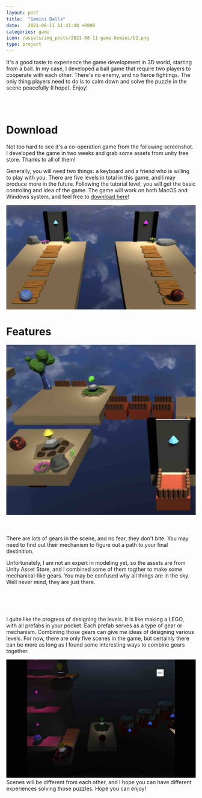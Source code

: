 ```yaml
---
layout: post
title:  "Gemini Balls"
date:   2021-08-11 11:41:48 +0800
categories: game
icon: /assets/img_posts/2021-08-11-game-Gemini/b2.png
type: project
---
```

It's a good taste to experience the game development in 3D world, starting from a ball. In my case, I developed a ball game that require two players to cooperate with each other. There's no enemy, and no fierce fightings. The only thing players need to do is to calm down and solve the puzzle in the scene peacefully (I hope). Enjoy!

<br><br>

# Download

Not too hard to see it's a co-operation game from the following screenshot. I developed the game in two weeks and grab some assets from unity free store. Thanks to all of them!

Generally, you will need two things: a keyboard and a friend who is willing to play with you. There are five levels in total in this game, and I may produce more in the future. Following the tutorial level, you will get the basic controling and idea of the game. The game will work on both MacOS and Windows system, and feel free to [download here](https://www.indiedb.com/games/gemini-balls)!
<div class="home">
  <img class="image-item" src="/assets/img_posts/2021-08-11-game-Gemini/b1.png">
</div>

# Features
<div class="home">
  <img class="image-inline-left" src="/assets/img_posts/2021-08-11-game-Gemini/b3.png">
</div>
<br>
<br>
<br>
There are lots of gears in the scene, and no fear, they don't bite. You may need to find out their mechanism to figure out a path to your final destinition.

Unfortunately, I am not an expert in modeling yet, so the assets are from Unity Asset Store, and I combined some of them togther to make some mechanical-like gears. You may be confused why all things are in the sky. Well never mind, they are just there.
<br>
<br>
<br>
<br>
<br>

I quite like the progress of designing the levels. It is like making a LEGO, with all prefabs in your pocket. Each prefab serves as a type of gear or mechanism. Combining those gears can give me ideas of designing various levels. For now, there are only five scenes in the game, but certainly there can be more as long as I found some interesting ways to combine gears together.
<div class="home">
  <img class="image-item" src="/assets/img_posts/2021-08-11-game-Gemini/b5.png">
</div>
Scenes will be different from each other, and I hope you can have different experiences solving those puzzles. Hope you can enjoy!